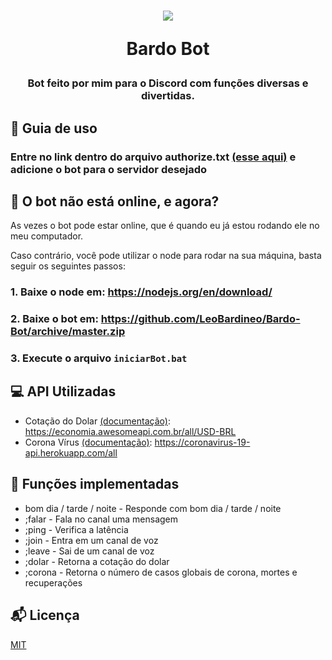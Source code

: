 <h1 align="center">
<img src="https://i.redd.it/0l5d38marxw31.jpg" />

Bardo Bot
</h1>
<h3 align="center"> Bot feito por mim para o Discord com funções diversas e divertidas. </h3>

## :book: Guia de uso
### Entre no link dentro do arquivo authorize.txt [(esse aqui)](https://discordapp.com/oauth2/authorize?=&client_id=682593546511188025&scope=bot&permissions=8) e adicione o bot para o servidor desejado

## :mobile_phone_off: O bot não está online, e agora?
As vezes o bot pode estar online, que é quando eu já estou rodando ele no meu computador.

Caso contrário, você pode utilizar o node para rodar na sua máquina, basta seguir os seguintes passos:
### 1. Baixe o node em: https://nodejs.org/en/download/
### 2. Baixe o bot em: https://github.com/LeoBardineo/Bardo-Bot/archive/master.zip
### 3. Execute o arquivo `iniciarBot.bat`

## :computer: API Utilizadas
- Cotação do Dolar [(documentação)](https://docs.awesomeapi.com.br/api-de-moedas): https://economia.awesomeapi.com.br/all/USD-BRL
- Corona Vírus [(documentação)](https://github.com/javieraviles/covidAPI): https://coronavirus-19-api.herokuapp.com/all

## :scroll: Funções implementadas
- bom dia / tarde / noite - Responde com bom dia / tarde / noite
- ;falar <mensagem> - Fala no canal uma mensagem
- ;ping - Verifica a latência
- ;join - Entra em um canal de voz
- ;leave - Sai de um canal de voz
- ;dolar - Retorna a cotação do dolar
- ;corona - Retorna o número de casos globais de corona, mortes e recuperações

## :mailbox_with_mail: Licença

[MIT](https://choosealicense.com/licenses/mit/)
